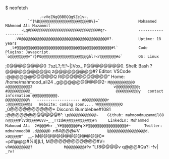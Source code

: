 $ neofetch



                   .~vVeZNgQBBBQQg9Ze1v~.
              `^}%B@@@@@@@@@@@@@@@@@@@@@@8%}=`                 Mohammed MAhmood Ali Muzammil
           -Lq#@@@@@@@@@@@@@@@@@@@@@@@@@@@@@@#qr-              -------------------
        .V0@@@@@@@@@@@@@@@@@@@@@@@@@@@@@@@@@@@@@@0?.           Uptime: 18 years
      _l#@@@@@@@@@@@@@@@@@@@@@@@@@@@@@@@@@@@@@@@@@@#l`         Code Plugins: Javascript.
    `o@@@@@@@@v^r}P0@@@@@@@@@@@@@@@@@@@@ghlr<r@@@@@@@#o`       OS: Linux
   ;0@@@@@@@@0      .?szL?*;!!!!~*|]Vox_      P@@@@@@@@0.      Shell: Bash
  ?@@@@@@@@@@q                                z@@@@@@@@@#?     Editor: VSCode
 :@@@@@@@@@@@Q                                R@@@@@@@@@@@"    Home: /home/mahmood_ali24
_g@@@@@@@@@@2-                                `M@@@@@@@@@@0    
a@@@@@@@@@@2                                    v@@@@@@@@@@;
#@@@@@@@@@@_                                     @@@@@@@@@@y   contact information
@@@@@@@@@@@.                                     @@@@@@@@@@%   -------------------
#@@@@@@@@@@r                                    :@@@@@@@@@@s   Website: coming soon....
W@@@@@@@@@@Q`                                  _0@@@@@@@@@@*   Discord: Bumblebee#1081
 ;@@@@@@@@@@@@6^.                          `\p@@@@@@@@@@@@~    Github: mahmoodmuzammil88
  n@@@@@PlVd@@@@#6Vv~_`              `_!?zd#@@@@@@@@@@@@#n     LinkedIn: Mohammed Mahmood Ali 
   2#@@@#hr _Y#@@@@@@@#q`          `X#@@@@@@@@@@@@@@@@@#~      Twitter: mdmahmood88
    .d@@@@@D` .n6#@@@#V`             Q@@@@@@@@@@@@@@@@d.       
      x0@@@@0^   `__-                M@@@@@@@@@@@@@@0=         
        =p#@@@#%Il]]L1,              M@@@@@@@@@@@#V=           
          `vR#@@@@@@@@?              M@@@@@@@@#Pv`
              "Lf8@@@@v              q@@@#Qa?:
                  -!v|`              _?v!`
